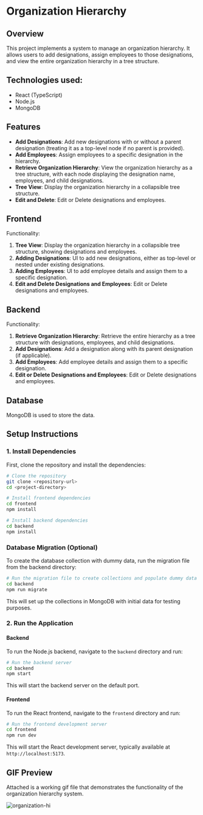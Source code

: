 # Organization Hierarchy

## Overview
This project implements a system to manage an organization hierarchy. It allows users to add designations, assign employees to those designations, and view the entire organization hierarchy in a tree structure. 

## Technologies used:

- React (TypeScript)
- Node.js 
- MongoDB 

## Features
- **Add Designations**: Add new designations with or without a parent designation (treating it as a top-level node if no parent is provided).
- **Add Employees**: Assign employees to a specific designation in the hierarchy.
- **Retrieve Organization Hierarchy**: View the organization hierarchy as a tree structure, with each node displaying the designation name, employees, and child designations.
- **Tree View**: Display the organization hierarchy in a collapsible tree structure.
- **Edit and Delete**: Edit or Delete designations and employees.

## Frontend

Functionality:

1. **Tree View**: Display the organization hierarchy in a collapsible tree structure, showing designations and employees.
2. **Adding Designations**: UI to add new designations, either as top-level or nested under existing designations.
3. **Adding Employees**: UI to add employee details and assign them to a specific designation.
4. **Edit and Delete Designations and Employees**: Edit or Delete designations and employees.

## Backend

Functionality:

1. **Retrieve Organization Hierarchy**: Retrieve the entire hierarchy as a tree structure with designations, employees, and child designations.
2. **Add Designations**: Add a designation along with its parent designation (if applicable).
3. **Add Employees**: Add employee details and assign them to a specific designation.
4. **Edit or Delete Designations and Employees**: Edit or Delete designations and employees.

## Database
MongoDB is used to store the data.

## Setup Instructions

### 1. Install Dependencies
First, clone the repository and install the dependencies:

```bash
# Clone the repository
git clone <repository-url>
cd <project-directory>

# Install frontend dependencies
cd frontend
npm install

# Install backend dependencies
cd backend
npm install
```

### Database Migration (Optional)
To create the database collection with dummy data, run the migration file from the backend directory:

```bash
# Run the migration file to create collections and populate dummy data
cd backend
npm run migrate
```

This will set up the collections in MongoDB with initial data for testing purposes.

### 2. Run the Application

#### Backend
To run the Node.js backend, navigate to the `backend` directory and run:

```bash
# Run the backend server
cd backend
npm start
```

This will start the backend server on the default port.

#### Frontend
To run the React frontend, navigate to the `frontend` directory and run:

```bash
# Run the frontend development server
cd frontend
npm run dev
```

This will start the React development server, typically available at `http://localhost:5173`.

## GIF Preview
Attached is a working gif file that demonstrates the functionality of the organization hierarchy system.

![organization-hi](https://github.com/user-attachments/assets/9a5e8d6e-aa04-4eeb-9f43-d7d25f582d6b)

